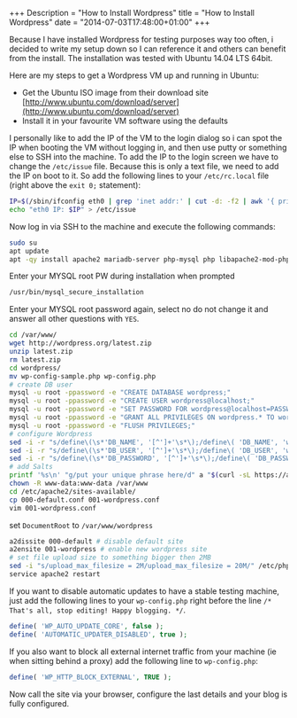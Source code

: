 +++
Description = "How to Install Wordpress"
title = "How to Install Wordpress"
date = "2014-07-03T17:48:00+01:00"
+++

Because I have installed Wordpress for testing purposes way too often, i decided to write my setup down so I can reference it and others can benefit from the install.
The installation was tested with Ubuntu 14.04 LTS 64bit.

<!--more-->

Here are my steps to get a Wordpress VM up and running in Ubuntu:

* Get the Ubuntu ISO image from their download site [http://www.ubuntu.com/download/server](http://www.ubuntu.com/download/server)
* Install it in your favourite VM software using the defaults

I personally like to add the IP of the VM to the login dialog so i can spot the IP when booting the VM without logging in, and then use putty or something else to SSH into the machine.
To add the IP to the login screen we have to change the `/etc/issue` file. Because this is only a text file, we need to add the IP on boot to it. So add the following lines to your `/etc/rc.local` file (right above the `exit 0;` statement):

```bash
IP=$(/sbin/ifconfig eth0 | grep 'inet addr:' | cut -d: -f2 | awk '{ print $1}')
echo "eth0 IP: $IP" > /etc/issue
```

Now log in via SSH to the machine and execute the following commands:

```bash
sudo su
apt update
apt -qy install apache2 mariadb-server php-mysql php libapache2-mod-php php-gd unzip curl ed wget vim
```

Enter your MYSQL root PW during installation when prompted

```bash
/usr/bin/mysql_secure_installation
```

Enter your MYSQL root password again, select no do not change it and answer all other questions with `YES`.

```bash
cd /var/www/
wget http://wordpress.org/latest.zip
unzip latest.zip
rm latest.zip
cd wordpress/
mv wp-config-sample.php wp-config.php
# create DB user
mysql -u root -ppassword -e "CREATE DATABASE wordpress;"
mysql -u root -ppassword -e "CREATE USER wordpress@localhost;"
mysql -u root -ppassword -e "SET PASSWORD FOR wordpress@localhost=PASSWORD('wordpress');"
mysql -u root -ppassword -e "GRANT ALL PRIVILEGES ON wordpress.* TO wordpress@localhost;"
mysql -u root -ppassword -e "FLUSH PRIVILEGES;"
# configure Wordpress
sed -i -r "s/define\(\s*'DB_NAME', '[^']+'\s*\);/define\( 'DB_NAME', 'wordpress' \);/g" wp-config.php
sed -i -r "s/define\(\s*'DB_USER', '[^']+'\s*\);/define\( 'DB_USER', 'wordpress' \);/g" wp-config.php
sed -i -r "s/define\(\s*'DB_PASSWORD', '[^']+'\s*\);/define\( 'DB_PASSWORD', 'wordpress' \);/g" wp-config.php
# add Salts
printf '%s\n' "g/put your unique phrase here/d" a "$(curl -sL https://api.wordpress.org/secret-key/1.1/salt/)" . w | ed -s wp-config.php
chown -R www-data:www-data /var/www
cd /etc/apache2/sites-available/
cp 000-default.conf 001-wordpress.conf
vim 001-wordpress.conf
```

set `DocumentRoot` to `/var/www/wordpress`

```bash
a2dissite 000-default # disable default site
a2ensite 001-wordpress # enable new wordpress site
# set file upload size to something bigger then 2MB
sed -i "s/upload_max_filesize = 2M/upload_max_filesize = 20M/" /etc/php7.2/apache2/php.ini
service apache2 restart
```

If you want to disable automatic updates to have a stable testing machine, just add the following lines to your `wp-config.php` right before the line `/* That's all, stop editing! Happy blogging. */`.

```php
define( 'WP_AUTO_UPDATE_CORE', false );
define( 'AUTOMATIC_UPDATER_DISABLED', true );
```

If you also want to block all external internet traffic from your machine (ie when sitting behind a proxy) add the following line to `wp-config.php`:

```php
define( 'WP_HTTP_BLOCK_EXTERNAL', TRUE );
```

Now call the site via your browser, configure the last details and your blog is fully configured.
